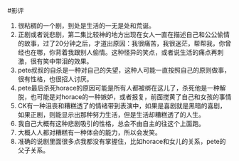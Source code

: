 #影评 

1. 很粘稠的一个剧，到处是生活的一无是处和荒诞。
2. 正剧或者说悲剧，第二集比较神的地方出现在女人一直在描述自己和公公偷情的故事，过了20分钟之后，才道出原因：我很痛苦，我很迷茫，帮帮我，你曾经也在哪，你背着我跟别人偷情。这种怪异的笑点，或者说生活的痛点再刺激，很有笑中带泪的效果。
3. pete叔叔的自杀是一种对自己的失望，这种人可能一直按照自己的原则做事，很有性格，也很招人讨厌。
4. pete最后杀死horace的原因可能是所有人都被绑在这儿了，杀死他是一种解脱，也可能是对horace的一种嫉妒，或者报复，前面搅黄了自己和女孩的事情
5. CK有一种沮丧和糟糕透了的情绪带到表演中，如果是喜剧就是黑暗的喜剧，如果正剧，则能显示出那种努力生活，但是生活却糟糕透了的人生。
6. 我自己大概有这种悲剧吸引的性格，总会不由自主的往这个上面跑。
7. 大概人人都对糟糕有一种体会的能力，所以会发笑。
8. 准确的说剧里面很多点我都没有掌握住，比如horace和女儿的关系，pete的父子关系。
